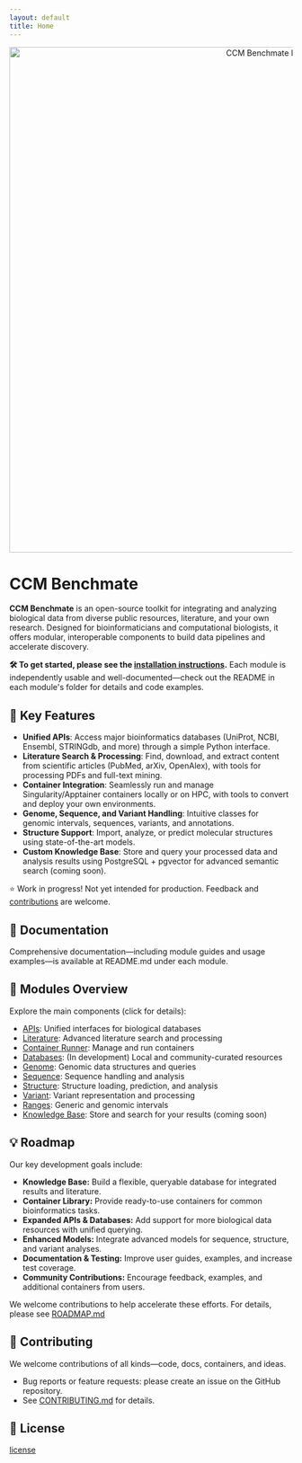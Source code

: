 ```yaml
---
layout: default
title: Home
---
```


<div style="text-align: center;">
    <img src="./assets/benchmate.png" width="900" alt="CCM Benchmate logo" class="center">
</div>

# CCM Benchmate

**CCM Benchmate** is an open-source toolkit for integrating and analyzing biological data from diverse public resources, literature, and your own research. Designed for bioinformaticians and computational biologists, it offers modular, interoperable components to build data pipelines and accelerate discovery.

**🛠️ To get started, please see the [installation instructions](https://github.com/ccmbioinfo/ccm_benchmate/blob/master/INSTALLATION.md).** 
Each module is independently usable and well-documented—check out the README in each module's folder for details and code examples.

## 🚀 Key Features
- **Unified APIs**: Access major bioinformatics databases (UniProt, NCBI, Ensembl, STRINGdb, and more) through a simple Python interface.
- **Literature Search & Processing**: Find, download, and extract content from scientific articles (PubMed, arXiv, OpenAlex), with tools for processing PDFs and full-text mining.
- **Container Integration**: Seamlessly run and manage Singularity/Apptainer containers locally or on HPC, with tools to convert and deploy your own environments.
- **Genome, Sequence, and Variant Handling**: Intuitive classes for genomic intervals, sequences, variants, and annotations.
- **Structure Support**: Import, analyze, or predict molecular structures using state-of-the-art models.
- **Custom Knowledge Base**: Store and query your processed data and analysis results using PostgreSQL + pgvector for advanced semantic search (coming soon).

⭐️ Work in progress! Not yet intended for production. Feedback and [contributions](https://github.com/ccmbioinfo/ccm_benchmate/blob/master/CONTRIBUTING.md) are welcome.

## 💬 Documentation

Comprehensive documentation—including module guides and usage examples—is available at README.md under each module.

## 🎨 Modules Overview

Explore the main components (click for details):
- [APIs](https://github.com/qin-work/Benchmate_doc_ccm/blob/main/ReadMe/API.md): Unified interfaces for biological databases
- [Literature](https://github.com/qin-work/Benchmate_doc_ccm/blob/main/ReadMe/Literature.md): Advanced literature search and processing
- [Container Runner](https://github.com/qin-work/Benchmate_doc_ccm/blob/main/ReadMe/ContainerRunner.md): Manage and run containers
- [Databases](https://github.com/qin-work/Benchmate_doc_ccm/blob/main/ReadMe/Databases.md): (In development) Local and community-curated resources
- [Genome](https://github.com/qin-work/Benchmate_doc_ccm/blob/main/ReadMe/Genome.html): Genomic data structures and queries
- [Sequence](https://github.com/qin-work/Benchmate_doc_ccm/blob/main/ReadMe/Sequence.html): Sequence handling and analysis
- [Structure](https://github.com/qin-work/Benchmate_doc_ccm/blob/main/ReadMe/Structure.html): Structure loading, prediction, and analysis
- [Variant](https://github.com/qin-work/Benchmate_doc_ccm/blob/main/ReadMe/Variant.html): Variant representation and processing
- [Ranges](https://github.com/qin-work/Benchmate_doc_ccm/blob/main/ReadMe/Ranges.html): Generic and genomic intervals
- [Knowledge Base](https://github.com/qin-work/Benchmate_doc_ccm/blob/main/ReadMe/KnowledgeBase.html): Store and search for your results (coming soon)

## 💡 Roadmap

Our key development goals include:  

- **Knowledge Base:** Build a flexible, queryable database for integrated results and literature.  
- **Container Library:** Provide ready-to-use containers for common bioinformatics tasks.  
- **Expanded APIs & Databases:** Add support for more biological data resources with unified querying.  
- **Enhanced Models:** Integrate advanced models for sequence, structure, and variant analyses.  
- **Documentation & Testing:** Improve user guides, examples, and increase test coverage.  
- **Community Contributions:** Encourage feedback, examples, and additional containers from users.

We welcome contributions to help accelerate these efforts. For details, please see [ROADMAP.md](https://github.com/qin-work/Benchmate_doc_ccm/blob/main/ROADMAP.md)


## 🤝 Contributing

We welcome contributions of all kinds—code, docs, containers, and ideas.
- Bug reports or feature requests: please create an issue on the GitHub repository.
- See [CONTRIBUTING.md](https://github.com/ccmbioinfo/ccm_benchmate/blob/master/CONTRIBUTING.md) for details.

## 📄 License

[license](https://github.com/qin-work/Benchmate_doc_ccm/blob/main/LICENSE)
